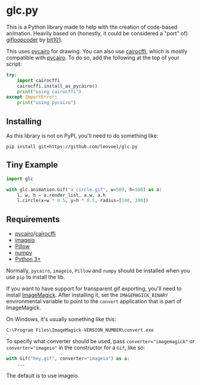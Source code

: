 # glc.py

This is a Python library made to help with the creation of code-based animation.
Heavily based on (honestly, it could be considered a "port" of) [gifloopcoder][glc] by [bit101][kp].

This uses [pycairo][pyc] for drawing. You can also use [cairocffi][ccf], which is mostly compatible with [pycairo][pyc].
To do so, add the following at the top of your script:

```py
try:
    import cairocffi
    cairocffi.install_as_pycairo()
    print("using cairocffi")
except ImportError:
    print("using pycairo")
```

## Installing

As this library is not on PyPI, you'll need to do something like:

```
pip install git+https://github.com/leovoel/glc.py
```

## Tiny Example

```py
import glc

with glc.animation.Gif("a_circle.gif", w=500, h=500) as a:
    l, w, h = a.render_list, a.w, a.h
    l.circle(x=w * 0.5, y=h * 0.5, radius=[100, 200])
```

## Requirements

- [pycairo][pyc]/[cairocffi][ccf]
- [imageio][iio]
- [Pillow][pil]
- [numpy][npy]
- [Python 3+][py]

Normally, `pycairo`, `imageio`, `Pillow` and `numpy` should be installed when you use `pip` to install the lib.

If you want to have support for transparent gif exporting, you'll need to install [ImageMagick][imck].
After installing it, set the `IMAGEMAGICK_BINARY` environmental variable to point to the `convert` application that is part of ImageMagick.

On Windows, it's usually something like this:

```
C:\Program Files\ImageMagick-VERSION_NUMBER\convert.exe
```

To specify what converter should be used, pass `converter="imagemagick"` or `converter="imageio"`
in the constructor for a `Gif`, like so:

```py
with Gif("hey.gif", converter="imageio") as a:
    ...
```

The default is to use imageio.

[py]: https://www.python.org/
[glc]: https://github.com/bit101/gifloopcoder/
[kp]: https://github.com/bit101/
[pyc]: http://www.cairographics.org/pycairo/
[ccf]: https://github.com/SimonSapin/cairocffi
[imck]: http://imagemagick.org/script/index.php
[iio]: https://github.com/imageio/imageio
[pil]: https://github.com/python-pillow/Pillow
[npy]: http://www.numpy.org/
